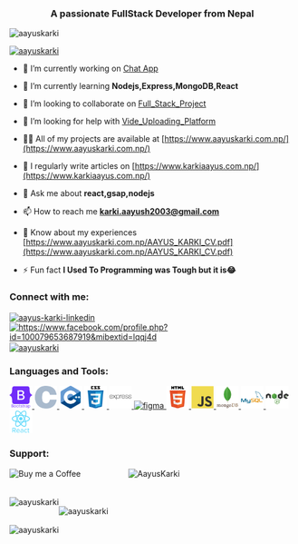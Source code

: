 <h3 align="center">A passionate FullStack Developer from Nepal</h3>

<p align="left"> <img src="https://komarev.com/ghpvc/?username=aayuskarki&label=Profile%20views&color=0e75b6&style=flat" alt="aayuskarki" /> </p>

<p align="left"> <a href="https://github.com/ryo-ma/github-profile-trophy"><img src="https://github-profile-trophy.vercel.app/?username=aayuskarki" alt="aayuskarki" /></a> </p>

- 🔭 I’m currently working on [Chat App](https://github.com/AAYUSKARKI/CHAT_APP_PROJECT)

- 🌱 I’m currently learning **Nodejs,Express,MongoDB,React**

- 👯 I’m looking to collaborate on [Full_Stack_Project](https://github.com/AAYUSKARKI/FULLSTACK_PROJECT)

- 🤝 I’m looking for help with [Vide_Uploading_Platform](https://github.com/AAYUSKARKI/BACKEND)

- 👨‍💻 All of my projects are available at [https://www.aayuskarki.com.np/](https://www.aayuskarki.com.np/)

- 📝 I regularly write articles on [https://www.karkiaayus.com.np/](https://www.karkiaayus.com.np/)

- 💬 Ask me about **react,gsap,nodejs**

- 📫 How to reach me **karki.aayush2003@gmail.com**

- 📄 Know about my experiences [https://www.aayuskarki.com.np/AAYUS_KARKI_CV.pdf](https://www.aayuskarki.com.np/AAYUS_KARKI_CV.pdf)

- ⚡ Fun fact **I Used To Programming was Tough but it is😂**

<h3 align="left">Connect with me:</h3>
<p align="left">
<a href="https://www.linkedin.com/in/aayus-karki-7519b2339/" target="blank">
  <img align="center" src="https://raw.githubusercontent.com/rahuldkjain/github-profile-readme-generator/master/src/images/icons/Social/linked-in-alt.svg" alt="aayus-karki-linkedin" height="30" width="40" />
</a>
<a href="https://www.facebook.com/profile.php?id=100079653687919&mibextid=lqqj4d" target="blank"><img align="center" src="https://raw.githubusercontent.com/rahuldkjain/github-profile-readme-generator/master/src/images/icons/Social/facebook.svg" alt="https://www.facebook.com/profile.php?id=100079653687919&mibextid=lqqj4d" height="30" width="40" /></a>
<a href="https://www.youtube.com/c/aayuskarki" target="blank"><img align="center" src="https://raw.githubusercontent.com/rahuldkjain/github-profile-readme-generator/master/src/images/icons/Social/youtube.svg" alt="aayuskarki" height="30" width="40" /></a>
</p>

<h3 align="left">Languages and Tools:</h3>
<p align="left"> <a href="https://getbootstrap.com" target="_blank" rel="noreferrer"> <img src="https://raw.githubusercontent.com/devicons/devicon/master/icons/bootstrap/bootstrap-plain-wordmark.svg" alt="bootstrap" width="40" height="40"/> </a> <a href="https://www.cprogramming.com/" target="_blank" rel="noreferrer"> <img src="https://raw.githubusercontent.com/devicons/devicon/master/icons/c/c-original.svg" alt="c" width="40" height="40"/> </a> <a href="https://www.w3schools.com/cpp/" target="_blank" rel="noreferrer"> <img src="https://raw.githubusercontent.com/devicons/devicon/master/icons/cplusplus/cplusplus-original.svg" alt="cplusplus" width="40" height="40"/> </a> <a href="https://www.w3schools.com/css/" target="_blank" rel="noreferrer"> <img src="https://raw.githubusercontent.com/devicons/devicon/master/icons/css3/css3-original-wordmark.svg" alt="css3" width="40" height="40"/> </a> <a href="https://expressjs.com" target="_blank" rel="noreferrer"> <img src="https://raw.githubusercontent.com/devicons/devicon/master/icons/express/express-original-wordmark.svg" alt="express" width="40" height="40"/> </a> <a href="https://www.figma.com/" target="_blank" rel="noreferrer"> <img src="https://www.vectorlogo.zone/logos/figma/figma-icon.svg" alt="figma" width="40" height="40"/> </a> <a href="https://www.w3.org/html/" target="_blank" rel="noreferrer"> <img src="https://raw.githubusercontent.com/devicons/devicon/master/icons/html5/html5-original-wordmark.svg" alt="html5" width="40" height="40"/> </a> <a href="https://developer.mozilla.org/en-US/docs/Web/JavaScript" target="_blank" rel="noreferrer"> <img src="https://raw.githubusercontent.com/devicons/devicon/master/icons/javascript/javascript-original.svg" alt="javascript" width="40" height="40"/> </a> <a href="https://www.mongodb.com/" target="_blank" rel="noreferrer"> <img src="https://raw.githubusercontent.com/devicons/devicon/master/icons/mongodb/mongodb-original-wordmark.svg" alt="mongodb" width="40" height="40"/> </a> <a href="https://www.mysql.com/" target="_blank" rel="noreferrer"> <img src="https://raw.githubusercontent.com/devicons/devicon/master/icons/mysql/mysql-original-wordmark.svg" alt="mysql" width="40" height="40"/> </a> <a href="https://nodejs.org" target="_blank" rel="noreferrer"> <img src="https://raw.githubusercontent.com/devicons/devicon/master/icons/nodejs/nodejs-original-wordmark.svg" alt="nodejs" width="40" height="40"/> </a> <a href="https://reactjs.org/" target="_blank" rel="noreferrer"> <img src="https://raw.githubusercontent.com/devicons/devicon/master/icons/react/react-original-wordmark.svg" alt="react" width="40" height="40"/> </a> </p>

<h3 align="left">Support:</h3>
<p><a href="https://www.buymeacoffee.com/Buy me a Coffee"> <img align="left" src="https://cdn.buymeacoffee.com/buttons/v2/default-yellow.png" height="50" width="210" alt="Buy me a Coffee" /></a><a href="https://ko-fi.com/AayusKarki"> <img align="left" src="https://cdn.ko-fi.com/cdn/kofi3.png?v=3" height="50" width="210" alt="AayusKarki" /></a></p><br><br>

<p><img align="left" src="https://github-readme-stats.vercel.app/api/top-langs?username=aayuskarki&show_icons=true&locale=en&layout=compact" alt="aayuskarki" /></p>

<p>&nbsp;<img align="center" src="https://github-readme-stats.vercel.app/api?username=aayuskarki&show_icons=true&locale=en" alt="aayuskarki" /></p>

<p><img align="center" src="https://github-readme-streak-stats.herokuapp.com/?user=aayuskarki&" alt="aayuskarki" /></p>
